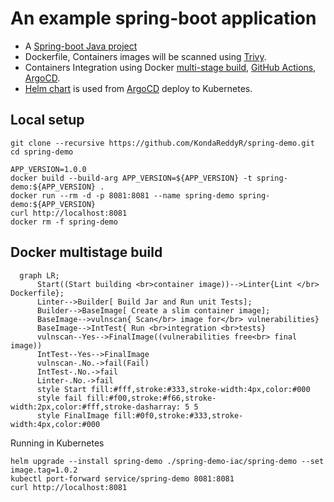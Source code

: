 # An example spring-boot application

* A [Spring-boot Java project](https://spring.io/projects/spring-boot)
* Dockerfile, Containers images will be scanned using [Trivy](https://aquasecurity.github.io/trivy/).
* Containers Integration using Docker [multi-stage build](), [GitHub Actions](), [ArgoCD]().
* [Helm chart](https://github.com/KondaReddyR/spring-demo-iac) is used from [ArgoCD](https://argoproj.github.io/cd/) deploy to Kubernetes.

## Local setup
```shell
git clone --recursive https://github.com/KondaReddyR/spring-demo.git
cd spring-demo

APP_VERSION=1.0.0
docker build --build-arg APP_VERSION=${APP_VERSION} -t spring-demo:${APP_VERSION} .
docker run --rm -d -p 8081:8081 --name spring-demo spring-demo:${APP_VERSION}
curl http://localhost:8081
docker rm -f spring-demo
```

## Docker multistage build

```mermaid
  graph LR;
      Start((Start building <br>container image))-->Linter{Lint </br> Dockerfile};      
      Linter-->Builder[ Build Jar and Run unit Tests];
      Builder-->BaseImage[ Create a slim container image];
      BaseImage-->vulnscan{ Scan</br> image for</br> vulnerabilities}
      BaseImage-->IntTest{ Run <br>integration <br>tests}
      vulnscan--Yes-->FinalImage((vulnerabilities free<br> final image))
      IntTest--Yes-->FinalImage
      vulnscan-.No.->fail(Fail)
      IntTest-.No.->fail
      Linter-.No.->fail
      style Start fill:#fff,stroke:#333,stroke-width:4px,color:#000
      style fail fill:#f00,stroke:#f66,stroke-width:2px,color:#fff,stroke-dasharray: 5 5
      style FinalImage fill:#0f0,stroke:#333,stroke-width:4px,color:#000
```

Running in Kubernetes

```shell
helm upgrade --install spring-demo ./spring-demo-iac/spring-demo --set image.tag=1.0.2
kubectl port-forward service/spring-demo 8081:8081
curl http://localhost:8081
```